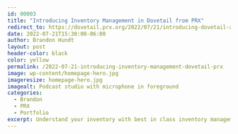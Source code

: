 ```yaml
---
id: 00003
title: "Introducing Inventory Management in Dovetail from PRX"
redirect_to: https://dovetail.prx.org/2022/07/21/introducing-dovetail-as-product
date: 2022-07-21T15:30:00-06:00
author: Brandon Hundt
layout: post
header-color: black
color: yellow
permalink: /2022-07-21-introducing-inventory-management-dovetail-prx
image: wp-content/homepage-hero.jpg
imageresize: homepage-hero.jpg
imagealt: Podcast studio with microphone in foreground
categories:
  - Brandon
  - PRX
  - Portfolio
excerpt: Understand your inventory with best in class inventory management.
---
```

